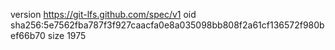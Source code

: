 version https://git-lfs.github.com/spec/v1
oid sha256:5e7562fba787f3f927caacfa0e8a035098bb808f2a61cf136572f980bef66b70
size 1975
